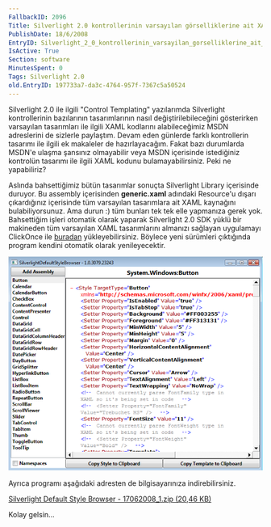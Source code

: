 ```yaml
---
FallbackID: 2096
Title: Silverlight 2.0 kontrollerinin varsayılan görselliklerine ait XAML kodları
PublishDate: 18/6/2008
EntryID: Silverlight_2_0_kontrollerinin_varsayilan_gorselliklerine_ait_XAML_kodlari
IsActive: True
Section: software
MinutesSpent: 0
Tags: Silverlight 2.0
old.EntryID: 197733a7-da3c-4764-957f-7367c5a50524
---
```

Silverlight 2.0 ile ilgili "Control Templating" yazılarımda Silverlight
kontrollerinin bazılarının tasarımlarının nasıl değiştirilebileceğini
gösterirken varsayılan tasarımları ile ilgili XAML kodlarını
alabileceğimiz MSDN adreslerini de sizlerle paylaştım. Devam eden
günlerde farklı kontrollerin tasarımı ile ilgili ek makaleler de
hazırlayacağım. Fakat bazı durumlarda MSDN'e ulaşma şansınız olmayabilir
veya MSDN içerisinde istediğiniz kontrolün tasarımı ile ilgili XAML
kodunu bulamayabilirsiniz. Peki ne yapabiliriz?

Aslında bahsettiğimiz bütün tasarımlar sonuçta Silverlight Library
içerisinde duruyor. Bu assembly içerisinden **generic.xaml** adındaki
Resource'u dışarı çıkardığınız içerisinde tüm varsayılan tasarımlara ait
XAML kaynağını bulabiliyorsunuz. Ama durun :) tüm bunları tek tek elle
yapmanıza gerek yok. Bahsettiğim işleri otomatik olarak yaparak
Silverlight 2.0 SDK yüklü bir makineden tüm varsayılan XAML
tasarımlarını almanızı sağlayan uygulamayı ClickOnce ile
[buradan](http://delay.members.winisp.net/SilverlightDefaultStyleBrowser/SilverlightDefaultStyleBrowser.application)
yükleyebilirsiniz. Böylece yeni sürümleri çıktığında program kendini
otomatik olarak yenileyecektir.

![](media/Silverlight_2_0_kontrollerinin_varsayilan_gorselliklerine_ait_XAML_kodlari/17062008_2.gif)

Ayrıca programı aşağıdaki adresten de bilgisayarınıza indirebilirsiniz.

[Silverlight Default Style Browser - 17062008\_1.zip (20,46
KB)](media/Silverlight_2_0_kontrollerinin_varsayilan_gorselliklerine_ait_XAML_kodlari/17062008_1.zip)

Kolay gelsin...


